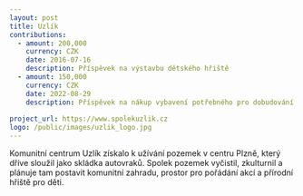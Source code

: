```yaml
---
layout: post
title: Uzlík
contributions:
  - amount: 200,000
    currency: CZK
    date: 2016-07-16
    description: Příspěvek na výstavbu dětského hřiště
  - amount: 150,000
    currency: CZK
    date: 2022-08-29
    description: Příspěvek na nákup vybavení potřebného pro dobudování dětského hříště
    
project_url: https://www.spolekuzlik.cz
logo: /public/images/uzlik_logo.jpg
---
```


Komunitní centrum Uzlík získalo k užívání pozemek v centru Plzně, který dříve sloužil jako skládka autovraků. Spolek pozemek vyčistil, zkulturnil a plánuje tam postavit komunitní zahradu, prostor pro pořádání akcí a přírodní hřiště pro děti.

